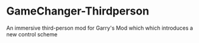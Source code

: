 # GameChanger-Thirdperson
An immersive third-person mod for Garry's Mod which which introduces a new control scheme
